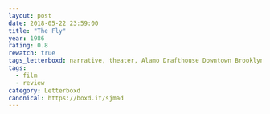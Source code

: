 ```yaml
---
layout: post 
date: 2018-05-22 23:59:00
title: "The Fly"
year: 1986
rating: 0.8
rewatch: true
tags_letterboxd: narrative, theater, Alamo Drafthouse Downtown Brooklyn, NYC
tags:
  - film
  - review
category: Letterboxd
canonical: https://boxd.it/sjmad
---
```

